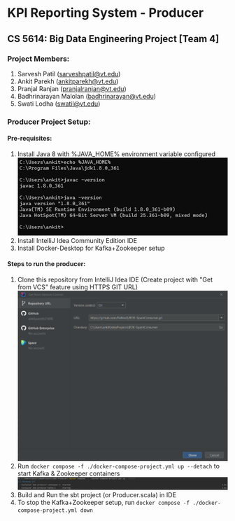 # KPI Reporting System - Producer 

## CS 5614: Big Data Engineering Project [Team 4]  

### Project Members:
1. Sarvesh Patil (sarveshpatil@vt.edu)
2. Ankit Parekh (ankitparekh@vt.edu)
3. Pranjal Ranjan (pranjalranjan@vt.edu)
4. Badhrinarayan Malolan (badhrinarayan@vt.edu)
5. Swati Lodha (swatil@vt.edu)

### Producer Project Setup:

#### Pre-requisites:
1. Install Java 8 with %JAVA_HOME% environment variable configured
   ![Alt text](docs/java_installation_verification.png?raw=true)
2. Install IntelliJ Idea Community Edition IDE
3. Install Docker-Desktop for Kafka+Zookeeper setup

#### Steps to run the producer:
1. Clone this repository from IntelliJ Idea IDE (Create project with "Get from VCS" feature using HTTPS GIT URL)
   ![Alt text](docs/spark_consumer_clone.png?raw=true) 
2. Run `docker compose -f ./docker-compose-project.yml up --detach` to start Kafka & Zookeeper containers
   ![Alt text](docs/kafka_zookeeper_start.png?raw=true)
3. Build and Run the sbt project (or Producer.scala) in IDE
4. To stop the Kafka+Zookeeper setup, run `docker compose -f ./docker-compose-project.yml down`